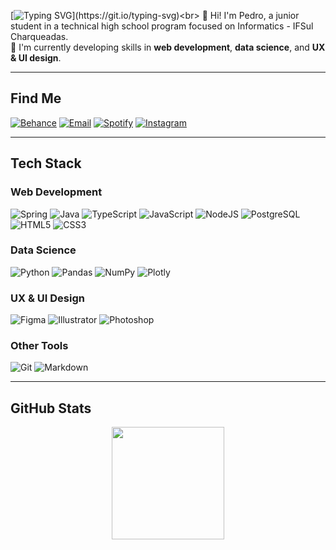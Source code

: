 [![Typing SVG](https://readme-typing-svg.demolab.com?font=Space+Grotesk&size=50&duration=2500&pause=1000&color=485df1&vCenter=true&width=435&height=100&lines=Welcome!)](https://git.io/typing-svg)<br>
🙋 Hi! I'm Pedro, a junior student in a technical high school program focused on Informatics - IFSul Charqueadas.<br>
🧠 I'm currently developing skills in **web development**, **data science**, and **UX & UI design**.<br>

---

## Find Me

[![Behance](https://img.shields.io/badge/Behance-485df1?style=flat-square&logo=behance&logoColor=white)](https://behance.net/nombrefiles) 
[![Email](https://img.shields.io/badge/Email-f04029?style=flat-square&logo=gmail&logoColor=white)](mailto:publico.files@gmail.com) 
[![Spotify](https://img.shields.io/badge/Spotify-485df1?style=flat-square&logo=spotify&logoColor=white)](https://open.spotify.com/user/eu7o9cie6rtllm7l9qm541a3g?si=2d80e92259554429)
[![Instagram](https://img.shields.io/badge/Instagram-f04029?style=flat-square&logo=instagram&logoColor=white)](https://instagram.com/nombrefiles) 

---

## Tech Stack

### Web Development

![Spring](https://img.shields.io/badge/Spring-485df1?style=flat-square&logo=spring&logoColor=white)
![Java](https://img.shields.io/badge/Java-f04029?style=flat-square&logo=openjdk&logoColor=white)
![TypeScript](https://img.shields.io/badge/TypeScript-485df1?style=flat-square&logo=typescript&logoColor=white)
![JavaScript](https://img.shields.io/badge/JavaScript-f04029?style=flat-square&logo=javascript&logoColor=white)
![NodeJS](https://img.shields.io/badge/Node.js-485df1?style=flat-square&logo=node.js&logoColor=white)
![PostgreSQL](https://img.shields.io/badge/PostgreSQL-f04029?style=flat-square&logo=postgresql&logoColor=white)
![HTML5](https://img.shields.io/badge/HTML5-f04029?style=flat-square&logo=html5&logoColor=white)
![CSS3](https://img.shields.io/badge/CSS3-485df1?style=flat-square&logo=css3&logoColor=white)

### Data Science

![Python](https://img.shields.io/badge/Python-485df1?style=flat-square&logo=python&logoColor=white)
![Pandas](https://img.shields.io/badge/Pandas-f04029?style=flat-square&logo=pandas&logoColor=white)
![NumPy](https://img.shields.io/badge/NumPy-485df1?style=flat-square&logo=numpy&logoColor=white)
![Plotly](https://img.shields.io/badge/Plotly-f04029?style=flat-square&logo=plotly&logoColor=white)

### UX & UI Design

![Figma](https://img.shields.io/badge/Figma-485df1?style=flat-square&logo=figma&logoColor=white)
![Illustrator](https://img.shields.io/badge/Illustrator-f04029?style=flat-square&logo=adobe%20illustrator&logoColor=white)
![Photoshop](https://img.shields.io/badge/Photoshop-485df1?style=flat-square&logo=adobe%20photoshop&logoColor=white)

### Other Tools

![Git](https://img.shields.io/badge/Git-f04029?style=flat-square&logo=git&logoColor=white)
![Markdown](https://img.shields.io/badge/Markdown-485df1?style=flat-square&logo=markdown&logoColor=white)

---

## GitHub Stats

<p align="center">
  <img height="180" src="https://github-readme-stats.vercel.app/api/top-langs/?username=nombrefiles&layout=compact&theme=swift&card_width=320&langs_count=3" />
</p>
